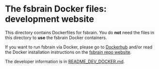 # The fsbrain Docker files: development website

This directory contains Dockerfiles for fsbrain. You do **not** need the files in this directory to **use** the fsbrain Docker containers.

If you want to run fsbrain via Docker, please go to [Dockerhub](https://hub.docker.com/r/dfspspirit/fsbrain) and/or read the Docker installation instructions on the [fsbrain repo website](https://github.com/dfsp-spirit/fsbrain).

The developer information is in [README_DEV_DOCKER.md](./README_DEV_DOCKER.md).
